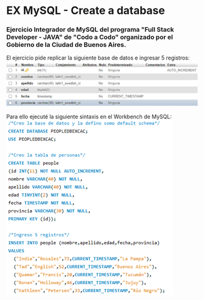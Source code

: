 # EX MySQL - Create a database
### Ejercicio Integrador de MySQL del programa "Full Stack Developer - JAVA" de "Codo a Codo" organizado por el Gobierno de la Ciudad de Buenos Aires.
El ejercicio pide replicar la siguiente base de datos e ingresar 5 registros:<br>
![objetivo](img/objetivo.png?raw=true "objetivo.png")<br><br>
Para ello ejecuté la siguiente sintaxis en el Workbench de MySQL:<br>
![sintaxis](img/createdb.png?raw=true "createdb.png")<br><br>


